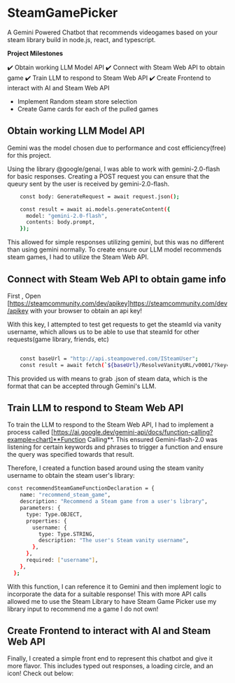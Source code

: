 # SteamGamePicker
A Gemini Powered Chatbot that recommends videogames based on your steam library build in node.js, react, and typescript.


__Project Milestones__

✔️ Obtain working LLM Model API
✔️ Connect with Steam Web API to obtain game
✔️ Train LLM to respond to Steam Web API
✔️ Create Frontend to interact with AI and Steam Web API
- Implement Random steam store selection
- Create Game cards for each of the pulled games


## Obtain working LLM Model API

Gemini was the model chosen due to performance and cost efficiency(free) for this project.

Using the library @google/genai, I was able to work with gemini-2.0-flash for basic responses. Creating a POST request you can ensure that the queury sent by the user is received by gemini-2.0-flash.

```bash
    const body: GenerateRequest = await request.json();

    const result = await ai.models.generateContent({
      model: "gemini-2.0-flash",
      contents: body.prompt,
    });
```

This allowed for simple responses utilizing gemini, but this was no different than using gemini normally. To create ensure our LLM model recommends steam games, I had to utilize the Steam Web API.

## Connect with Steam Web API to obtain game info

First , Open [https://steamcommunity.com/dev/apikey]https://steamcommunity.com/dev/apikey with your browser to obtain an api key!

With this key, I attempted to test get requests to get the steamId via vanity username, which allows us to be able to use that steamId for other requests(game library, friends, etc)

```bash
    
    const baseUrl = "http://api.steampowered.com/ISteamUser";
    const result = await fetch(`${baseUrl}/ResolveVanityURL/v0001/?key=${steamKey}&vanityurl=${username}`)
```

This provided us with means to grab .json of steam data, which is the format that can be accepted through Gemini's LLM.

## Train LLM to respond to Steam Web API

To train the LLM to respond to the Steam Web API, I had to implement a process called [https://ai.google.dev/gemini-api/docs/function-calling?example=chart]**Function Calling**.
This ensured Gemini-flash-2.0 was listening for certain keywords and phrases to trigger a function and ensure the query was specified towards that result.

Therefore, I created a function based around using the steam vanity username to obtain the steam user's library:

```bash
const recommendSteamGameFunctionDeclaration = {
    name: "recommend_steam_game",
    description: "Recommend a Steam game from a user's library",
    parameters: {
      type: Type.OBJECT,
      properties: {
        username: {
          type: Type.STRING,
          description: "The user's Steam vanity username",
        },
      },
      required: ["username"],
    },
  };

 ```

 With this function, I can reference it to Gemini and then implement logic to incorporate the data for a suitable response!
 This with more API calls allowed me to use the Steam Library to have Steam Game Picker use my library input to recommend me a game I do not own!

 ## Create Frontend to interact with AI and Steam Web API

 Finally, I created a simple front end to represent this chatbot and give it more flavor. This includes typed out responses, a loading circle, and an icon! Check out below: